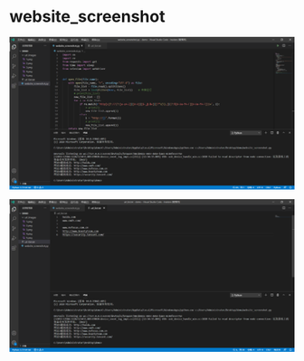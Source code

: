 # website_screenshot

![0x01](https://github.com/Geek-0x4thk/website_screenshot/blob/main/resources/0x01.png)

![0x02](https://github.com/Geek-0x4thk/website_screenshot/blob/main/resources/0x02.png)

